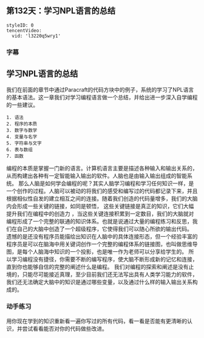 ## 第132天：学习NPL语言的总结


```@TencentVideo
styleID: 0
tencentVideo:
  vid: 'l3220q5wry1'

```
### 字幕

## 学习NPL语言的总结

我们在前面的章节中通过Paracraft的代码方块中的例子，系统的学习了NPL语言的基本语法。这一章我们对学习编程语言做一个总结，并给出进一步深入自学编程的一些建议。
```	
1. 语法
2. 程序的本质
3. 数字与数学
4. 变量与名字
5. 字符串与文字
6. 表与数组
7. 函数
```
编程的本质是掌握一门新的语言。计算机语言主要是描述各种输入和输出关系的，从而构建出各种有一定智能输入输出的软件。人脑也是由输入输出组成的智能系统。
那么人脑是如何学会编程的呢？其实人脑学习编程和学习任何知识一样，是一个创作的过程。人脑可以被动的将我们的感受和编写过的代码都记录下来，并且根据相似性自发的建立相互之间的连接。随着我们创造的代码量增多，我们的大脑内会形成一些关键的链接，如同是顿悟， 这些关键链接是真正的知识，它们大幅提升我们在编程中的创造力 ，当这些关键连接积累到一定数目，我们的大脑就对编程形成了一个完整的联通的知识体系。也就是说通过大量的编程练习和反思，我们在自己的大脑中创造了一个超级程序，它使得我们可以随心所欲的输出代码。 
遗憾的是还没有程序员能描绘出知识在人脑中的具体连接形态，但一个经验丰富的程序员是可以在脑海中用关键词创作一个完整的编程体系的链接图，也叫做思维导图，是每个人脑海中知识的一个投影，也是唯一作为老师可以分享给学生的。
所以学习编程没有捷径，你需要不断的编写程序，使大脑不断形成新的记忆和连接，直到你也能够自信的完整的阐述什么是编程。 我们对编程的探索和阐述是没有止境的，只能尽可能接近真理，至少目前我们还无法写出具有人类学习能力的软件，我们还无法确定大脑中的知识是通过哪些变量，以及通过什么样的输入输出关系构成的。


### 动手练习
用你现在学到的知识重新看一遍你写过的所有代码，看一看是否能有更清晰的认识，并尝试看看能否对你的代码做些改进。